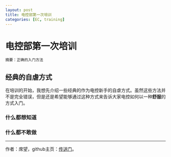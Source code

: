 ```yaml
---
layout: post
title: 电控部第一次培训
categories: [EC, training]
---
```


# 电控部第一次培训

```txt
摘要：正确的入门方法
```

## 经典的自虐方式

​	在培训的开始，我想先介绍一些经典的作为电控新手的自虐方式。虽然这些方法并不是完全错误，但是还是希望能够通过这种方式来告诉大家电控如何以一种**舒服**的方式入门。

### 什么都想知道

### 什么都不敢做

----

作者：席望，github主页：[传送门](https://github.com/bddwyx)。